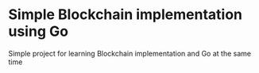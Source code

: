 # Simple Blockchain implementation using Go
Simple project for learning Blockchain implementation and Go at the same time

